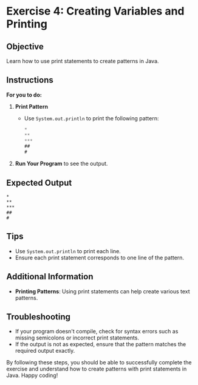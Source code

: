 # Exercise 4: Creating Variables and Printing

## Objective
Learn how to use print statements to create patterns in Java.

## Instructions

**For you to do:**

1. **Print Pattern**
    - Use `System.out.println` to print the following pattern:
      ```java
      *
      **
      ***
      ##
      #
      ```

4. **Run Your Program** to see the output.

## Expected Output
```
*
**
***
##
#
```

## Tips
- Use `System.out.println` to print each line.
- Ensure each print statement corresponds to one line of the pattern.

## Additional Information
- **Printing Patterns**: Using print statements can help create various text patterns.

## Troubleshooting
- If your program doesn't compile, check for syntax errors such as missing semicolons or incorrect print statements.
- If the output is not as expected, ensure that the pattern matches the required output exactly.

By following these steps, you should be able to successfully complete the exercise and understand how to create patterns with print statements in Java. Happy coding!
